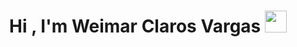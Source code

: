 <h1 align="center">Hi , I'm Weimar Claros Vargas <img src="https://media.giphy.com/media/hvRJCLFzcasrR4ia7z/giphy.gif" width="35"></h1>

